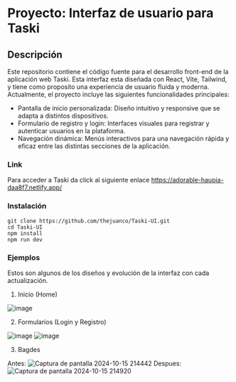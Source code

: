# Proyecto: Interfaz de usuario para Taski

## Descripción
Este repositorio contiene el código fuente para el desarrollo front-end de la aplicación web Taski. Esta interfaz esta diseñada
con React, Vite, Tailwind, y tiene como proposito una experiencia de usuario fluida y moderna. Actualmente, el proyecto incluye las siguientes funcionalidades principales: 

- Pantalla de inicio personalizada: Diseño intuitivo y responsive que se adapta a distintos dispositivos.
- Formulario de registro y login: Interfaces visuales para registrar y autenticar usuarios en la plataforma.
- Navegación dinámica: Menús interactivos para una navegación rápida y eficaz entre las distintas secciones de la aplicación.

### Link
Para acceder a Taski da click al siguiente enlace
https://adorable-haupia-daa8f7.netlify.app/

### Instalación
    git clone https://github.com/thejuanco/Taski-UI.git
    cd Taski-UI
    npm install 
    npm run dev

### Ejemplos
Estos son algunos de los diseños y evolución de la interfaz con cada actualización.

1. Inicio (Home)

![image](https://github.com/user-attachments/assets/f1ee2a3a-64b6-4cdd-b542-99c03086dc16)

2. Formularios (Login y Registro)

![image](https://github.com/user-attachments/assets/fb9f3a68-a24f-4522-9b06-61a5929fa4bb)
![image](https://github.com/user-attachments/assets/c8854267-22f4-4572-8361-b8928fdc3674)

3. Bagdes

Antes: 
![Captura de pantalla 2024-10-15 214442](https://github.com/user-attachments/assets/f8e2b127-ff9b-44e2-a74a-8031cb174e23)
Despues: 
![Captura de pantalla 2024-10-15 214920](https://github.com/user-attachments/assets/66af74f5-43b4-47d9-ad7e-9383101eb6b1)



